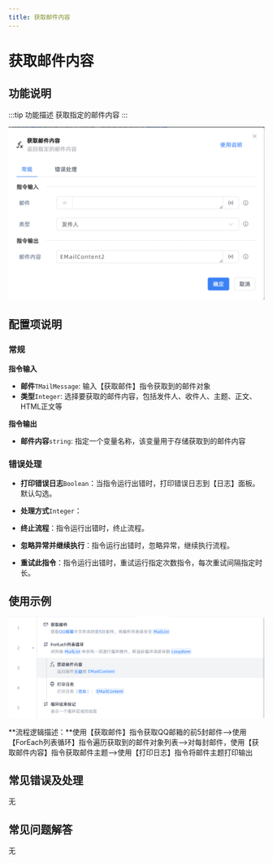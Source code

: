 ```yaml
---
title: 获取邮件内容
---
```


# 获取邮件内容

## 功能说明

:::tip 功能描述
获取指定的邮件内容
:::

![image-20250226144024568](../../../assets/image-20250226144024568.png)

## 配置项说明

### 常规

**指令输入**

- **邮件**`TMailMessage`: 输入【获取邮件】指令获取到的邮件对象
- **类型**`Integer`: 选择要获取的邮件内容，包括发件人、收件人、主题、正文、HTML正文等


**指令输出**

- **邮件内容**`string`: 指定一个变量名称，该变量用于存储获取到的邮件内容

### 错误处理

- **打印错误日志**`Boolean`：当指令运行出错时，打印错误日志到【日志】面板。默认勾选。

- **处理方式**`Integer`：

 - **终止流程**：指令运行出错时，终止流程。

 - **忽略异常并继续执行**：指令运行出错时，忽略异常，继续执行流程。

 - **重试此指令**：指令运行出错时，重试运行指定次数指令，每次重试间隔指定时长。

## 使用示例

![image-20250226143617109](../../../assets/image-20250226143617109.png)

**流程逻辑描述：**使用【获取邮件】指令获取QQ邮箱的前5封邮件-->使用【ForEach列表循环】指令遍历获取到的邮件对象列表-->对每封邮件，使用【获取邮件内容】指令获取邮件主题-->使用【打印日志】指令将邮件主题打印输出

## 常见错误及处理

无

## 常见问题解答

无

